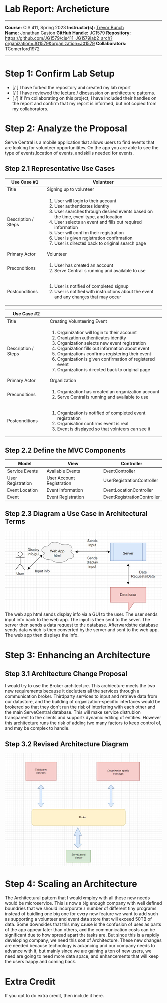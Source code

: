 # Lab Report: Archeticture 
___
**Course:** CIS 411, Spring 2023 
**Instructor(s):** [Trevor Bunch](https://github.com/trevordbunch)  
**Name:** Jonathan Gaston
**GitHub Handle:** JG1579
**Repository:** https://github.com/JG1579/cis411_JG1579lab2_arch?organization=JG1579&organization=JG1579
**Collaborators:**   TComerford1972
___

# Step 1: Confirm Lab Setup
- [/ ] I have forked the repository and created my lab report
- [/ ] I have reviewed the [lecture / discsussion](../assets/04p1_SolutionArchitectures.pdf) on architecture patterns.
- [ /] If I'm collaborating on this project, I have included their handles on the report and confirm that my report is informed, but not copied from my collaborators.

# Step 2: Analyze the Proposal
Serve Central is a mobile application that allows users to find events that are looking for volunteer opportunitites. On the app you are able to see the type of events,location of events, and skills needed for events.

## Step 2.1 Representative Use Cases  


| Use Case #1 |Volunteer|
|---|---|
| Title | Signing up to volunteer |
| Description / Steps |<ol> <li> User will login to their account </li><li> User authenticates identity<li> User searches through desired events based on the time, event type, and location </li><li> User selects an event and fills out required information </li><li> User will confirm their registration </li><li> User is given registration confirmation </li><li> User is directed back to original search page  |
| Primary Actor |Volunteer |
| Preconditions |<ol> <li> User has created an account </li><li> Serve Central is running and available to use |
| Postconditions |<ol> <li> User is notified of completed signup </li><li> User is notified with instructions about the event and any changes that may occur  |

| Use Case #2 | |
|---|---|
| Title |Creating Volunteering Event |
| Description / Steps |<ol> <li> Orgainization will login to their account </li><li>Oranization authenticates identity<li> Organization selects new event registration </li><li> Organization fills out information about event </li><li> Organizations confirms registering their event </li><li> Organization is given confirmation of registered event </li><li> Organization is directed back to original page |
| Primary Actor |Organization |
| Preconditions |<ol> <li> Organization has created an organization account </li><li> Serve Central is running and available to use  |
| Postconditions |<ol> <li> Organization is notified of completed event registration </li><li> Organisation confirms event is real <li>Event is displayed so that volnteers can see it| 

## Step 2.2 Define the MVC Components

| Model | View | Controller |
|---|---|---|
|Service Events  | Available Events  |EventController  |
|User Registration |User Account Registration  |UserRegistrationController  |
|Event Location  |Event Information  |EventLocationController  |
|Event  |Event Registration  |EventRegistrationController  |


## Step 2.3 Diagram a Use Case in Architectural Terms
![image](/assets/ASSET2.3.jpg)
The web app html sends display info via a GUI to the user. The user sends input info back to the web app. The input is then sent to the sever. The server then sends a data request to the database. Afterwardsthe database sends data which is then converted by the server and sent to the web app. The web app then displays the info.

# Step 3: Enhancing an Architecture

## Step 3.1 Architecture Change Proposal
I would try to use the Broker architecture. This archiecture meets the two new requirements because it declutters all the services through a communication broker. Thirdparty services to input and retrieve data from our datastore, and the building of organization-specific interfaces would be brokered so that they don't run the risk of interfering with each other and the main ServeCentral database. This will make service distrubion transparent to the clients and supports dynamic editing of entities. However this architecture runs the risk of adding two many factors to keep control of, and may be complex to handle.


## Step 3.2 Revised Architecture Diagram
![3.2](/assets/asset3.2.jpg)

# Step 4: Scaling an Architecture
The Architectural pattern that I would employ with all these new needs would be microservice. This is now a big enough company with well defined boundries that we should incorporate a number of different tiny programs instead of buidling one big one for every new feature we want to add such as supporting a volunteer and event data store that will exceed 50TB of data. Some downsides that this may cause is the confusion of uses as parts of the app appear later than others, and the communication costs can be significant due to how spread apart the tasks are. But since this is a rapidly developing company, we need this sort of Architecture. These new changes are needed because technology is advancing and our company needs to advance with it, but mainly since we are gaining a ton of new users, we need are going to need more data space, and enhancements that will keep the users happy and coming back.
# Extra Credit
If you opt to do extra credit, then include it here.